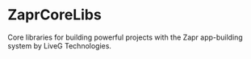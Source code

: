 # ZaprCoreLibs
Core libraries for building powerful projects with the Zapr app-building system by LiveG Technologies.
